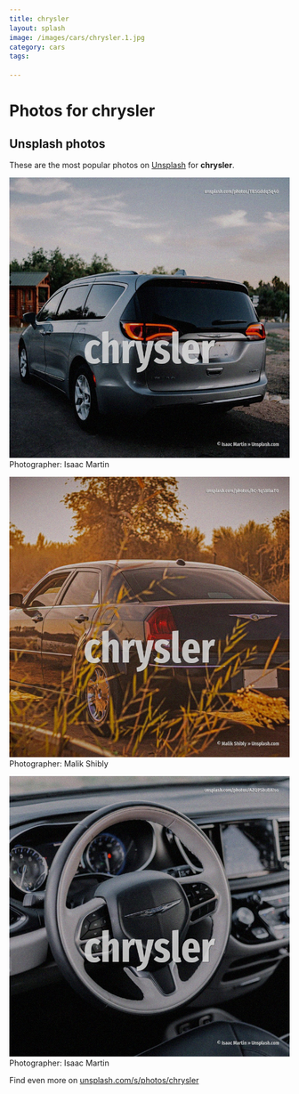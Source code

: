 ```yaml
---
title: chrysler
layout: splash
image: /images/cars/chrysler.1.jpg
category: cars
tags:

---
```

# Photos for chrysler
 
## Unsplash photos
These are the most popular photos on [Unsplash](https://unsplash.com) for **chrysler**.
 
![chrysler](/images/cars/chrysler.1.jpg)
Photographer:  Isaac Martin
 
![chrysler](/images/cars/chrysler.2.jpg)
Photographer:  Malik Shibly
 
![chrysler](/images/cars/chrysler.3.jpg)
Photographer:  Isaac Martin
 
Find even more on [unsplash.com/s/photos/chrysler](https://unsplash.com/s/photos/chrysler)
 
